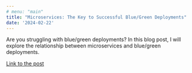 ```yaml
---
# menu: "main"
title: "Microservices: The Key to Successful Blue/Green Deployments"
date: '2024-02-22'
---
```


Are you struggling with blue/green deployments? In this blog post, I will explore the relationship between microservices and blue/green deployments.

[Link to the post](https://community.aws/content/2cipbYS508ygZwCA4C2CEhIiW3g/microservices-the-key-to-successful-blue-green-deployments)